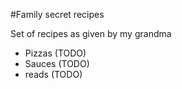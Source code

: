 #Family secret recipes 

Set of recipes as given by my grandma

- Pizzas (TODO)
- Sauces (TODO)
- reads (TODO)
